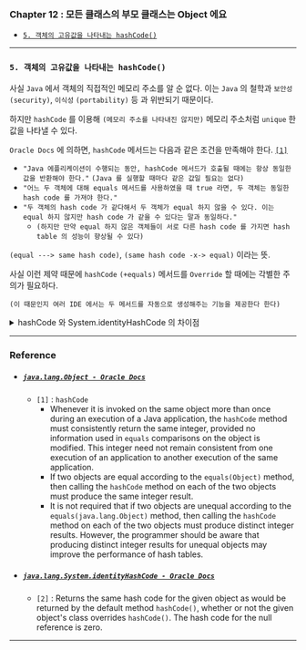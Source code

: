 
### Chapter 12 : 모든 클래스의 부모 클래스는 Object 에요

- [`5. 객체의 고유값을 나타내는 hashCode()`](#5-객체의-고유값을-나타내는-hashcode)


---

### `5. 객체의 고유값을 나타내는 hashCode()`

사실 `Java` 에서 객체의 직접적인 메모리 주소를 알 순 없다. 이는 `Java` 의 철학과 `보안성` `(security)`, `이식성` `(portability)` 등 과 위반되기 때문이다.

하지만 `hashCode` 를 이용해 `(메모리 주소를 나타내진 않지만)` 메모리 주소처럼 `unique` 한 값을 나타낼 수 있다.

`Oracle Docs` 에 의하면, `hashCode` 메서드는 다음과 같은 조건을 만족해야 한다. [`[1]`](#javalangobject---oracle-docs)
- `"Java 에플리케이션이 수행되는 동안, hashCode 메서드가 호출될 때에는 항상 동일한 값을 반환해야 한다."` `(Java 를 실행할 때마다 같은 값일 필요는 없다)`
- `"어느 두 객체에 대해 equals 메서드를 사용하였을 때 true 라면, 두 객체는 동일한 hash code 를 가져야 한다."`
- `"두 객체의 hash code 가 같다해서 두 객체가 equal 하지 않을 수 있다. 이는 equal 하지 않지만 hash code 가 같을 수 있다는 말과 동일하다."`
    - `(하지만 만약 equal 하지 않은 객체들이 서로 다른 hash code 를 가지면 hash table 의 성능이 향상될 수 있다)`

`(equal ---> same hash code)`, `(same hash code -x-> equal)` 이라는 뜻.

사실 이런 제약 때문에 `hashCode` `(+equals)` 메서드를 `Override` 할 때에는 각별한 주의가 필요하다.

`(이 때문인지 여러 IDE 에서는 두 메서드를 자동으로 생성해주는 기능을 제공한다 한다)`

<details><summary> hashCode 와 System.identityHashCode 의 차이점</summary><p>

---

다음 설명은 `Oracle Docs` 의 `System.identityHashCode` 에 대한 설명이다. [`[2]`](#javalangsystemidentityhashcode---oracle-docs)

- `"객체의 hash code 를 반환한다. 이 때 hash code 는, 주어진 객체가 hashCode() 메서드를 Override 하였든 말든, 원래의 Object.hashCode() 와 동일한 값이다."`

참으로 간단한 설명이다. 때문에 사실 어느 클래스가 `hashCode` 를 `Override` 하지 않았다면, `hashCode` 메서드 또한 객체의 메모리 주소를 간접적으로 보여준다 할 수 있다.

또한 앞서 [`[2]`](#javalangsystemidentityhashcode---oracle-docs) 의 설명을 직접 확인해 볼 수 있는데, `Java debugger` 의 `hot code replace` 를 이용하는 것이다.

다음과 같은 코드가 있다 하자.

```java
import java.util.Objects;

class CustomClass {
    String key_name;
    int key, value;

    @Override
    public boolean equals(Object obj)
    {
        if (obj == this)                                        {return true;}
        if (obj == null || obj.getClass() != this.getClass())   {return false;}

        CustomClass casted = (CustomClass) obj;
        return  Objects.equals(casted.key_name, this.key_name) && 
                (casted.key == this.key) && 
                (casted.value == this.value);
    }

    @Override
    public int hashCode()
    {
        return Objects.hash(this.key_name, this.key, this.value);
        // return super.hashCode();
    }
}

void print_obj(Object obj)
{
    System.out.println(
        obj.getClass().getName() + 
        "\t" + String.format("0x%8x", obj.hashCode()) + 
        "\t" + String.format("0x%8x", System.identityHashCode(obj))
    );
}

CustomClass test = new CustomClass();

System.out.println("class\t\t\thashCode\tidentityHashCode");
print_obj(test);
// enable breakpoint & swap hashCode method using hot code replace
print_obj(test);
```
```
class                   hashCode        identityHashCode
Practice.CustomClass    0x    745f      0x14dad5dc
Practice.CustomClass    0x14dad5dc      0x14dad5dc
```

`CustomClass` 의 `hashCode` 메서드를 보면 `return super.hashCode();` 부분이 주석 처리된 것을 볼 수 있다.
이를 2 번째 `print_obj(test)` 실행 전에 바꿔 실행하면 위와 같은 결과를 볼 수 있다.

</p></details>

---

### Reference

- ##### [`java.lang.Object - Oracle Docs`](https://docs.oracle.com/javase/8/docs/api/java/lang/Object.html)
    - `[1]` : `hashCode`
        - Whenever it is invoked on the same object more than once during an execution of a Java application, the `hashCode` method must consistently return the same integer, provided no information used in `equals` comparisons on the object is modified. This integer need not remain consistent from one execution of an application to another execution of the same application.
        - If two objects are equal according to the `equals(Object)` method, then calling the `hashCode` method on each of the two objects must produce the same integer result.
        - It is not required that if two objects are unequal according to the `equals(java.lang.Object)` method, then calling the `hashCode` method on each of the two objects must produce distinct integer results. However, the programmer should be aware that producing distinct integer results for unequal objects may improve the performance of hash tables.

- ##### [`java.lang.System.identityHashCode - Oracle Docs`](https://docs.oracle.com/javase/8/docs/api/java/lang/System.html#identityHashCode-java.lang.Object-)
    - `[2]` : Returns the same hash code for the given object as would be returned by the default method `hashCode()`, whether or not the given object's class overrides `hashCode()`. The hash code for the null reference is zero.

---

